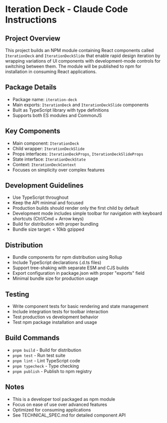 # Iteration Deck - Claude Code Instructions

## Project Overview
This project builds an NPM module containing React components called `IterationDeck` and `IterationDeckSlide` that enable rapid design iteration by wrapping variations of UI components with development-mode controls for switching between them. The module will be published to npm for installation in consuming React applications.

## Package Details
- Package name: `iteration-deck`
- Main exports: `IterationDeck` and `IterationDeckSlide` components
- Built as TypeScript library with type definitions
- Supports both ES modules and CommonJS

## Key Components
- Main component: `IterationDeck`
- Child wrapper: `IterationDeckSlide`
- Props interfaces: `IterationDeckProps`, `IterationDeckSlideProps`
- State interface: `IterationDeckState`
- Context: `IterationDeckContext`
- Focuses on simplicity over complex features

## Development Guidelines
- Use TypeScript throughout
- Keep the API minimal and focused
- Production builds should render only the first child by default
- Development mode includes simple toolbar for navigation with keyboard shortcuts (Ctrl/Cmd + Arrow keys)
- Build for distribution with proper bundling
- Bundle size target: < 10kb gzipped

## Distribution
- Bundle components for npm distribution using Rollup
- Include TypeScript declarations (.d.ts files)
- Support tree-shaking with separate ESM and CJS builds
- Export configuration in package.json with proper "exports" field
- Minimal bundle size for production usage

## Testing
- Write component tests for basic rendering and state management
- Include integration tests for toolbar interaction
- Test production vs development behavior
- Test npm package installation and usage

## Build Commands
- `pnpm build` - Build for distribution
- `pnpm test` - Run test suite
- `pnpm lint` - Lint TypeScript code
- `pnpm typecheck` - Type checking
- `pnpm publish` - Publish to npm registry

## Notes
- This is a developer tool packaged as npm module
- Focus on ease of use over advanced features
- Optimized for consuming applications
- See TECHNICAL_SPEC.md for detailed component API